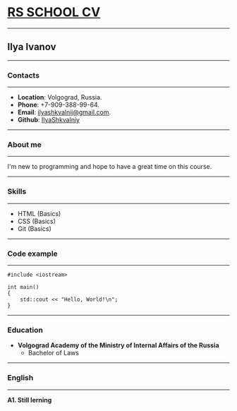 # [RS SCHOOL CV](https://rs.school/ "RS SCHOOL")
***

## Ilya Ivanov
***

### Contacts
***

* **Location**: Volgograd, Russia.  
* **Phone**: +7-909-388-99-64.  
* **Email**: ilyashkvalnij@gmail.com.  
* **Github**: [IlyaShkvalniy](https://github.com/IlyaShkvalniy "gihub")  

***


### About me
***
I'm new to programming and hope to have a great time on this course.  

***

### Skills  

***

* HTML (Basics)
* CSS (Basics)
* Git (Basics)

***

### Code example  

***
```
#include <iostream>

int main()
{
    std::cout << "Hello, World!\n";
}
```

***

### Education

* **Volgograd Academy of the Ministry of Internal Affairs of the Russia**
	* Bachelor of Laws  
	
***

### English
***
 **A1. Still lerning**
